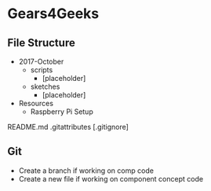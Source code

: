 # Gears4Geeks

## File Structure

* 2017-October
  * scripts
    * [placeholder] 
  * sketches
    *  [placeholder]  
* Resources
  * Raspberry Pi Setup

README.md
.gitattributes
[.gitignore]

## Git

* Create a branch if working on comp code
* Create a new file if working on component concept code